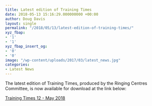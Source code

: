 ```yaml
---
title: Latest edition of Training Times
date: 2018-05-13 15:16:29.000000000 +00:00
author: Doug Davis
layout: single
permalink: "/2018/05/13/latest-edition-of-training-times/"
xyz_fbap:
- '1'
- '1'
xyz_fbap_insert_og:
- '0'
- '0'
image: "/wp-content/uploads/2017/03/latest_news.jpg"
categories:
- Latest News
---
```

The latest edition of Training Times, produced by the Ringing Centres Committee, is now available for download at the link below:

<a href="https://cccbr.org.uk/wp-content/uploads/2018/05/Training-Times-12.pdf" target="_blank" rel="noopener">Training Times 12 - May 2018</a>

